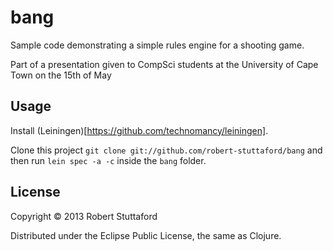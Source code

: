 # bang

Sample code demonstrating a simple rules engine for a shooting game.

Part of a presentation given to CompSci students at the University of Cape Town on the 15th of May

## Usage

Install (Leiningen)[https://github.com/technomancy/leiningen].

Clone this project `git clone git://github.com/robert-stuttaford/bang` and then run `lein spec -a -c` inside the `bang` folder.

## License

Copyright © 2013 Robert Stuttaford

Distributed under the Eclipse Public License, the same as Clojure.
